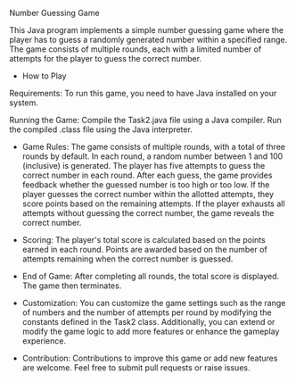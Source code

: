 Number Guessing Game

This Java program implements a simple number guessing game where the player has to guess a randomly generated number within a specified range. The game consists of multiple rounds, each with a limited number of attempts for the player to guess the correct number.

- How to Play

Requirements: To run this game, you need to have Java installed on your system.

Running the Game:
Compile the Task2.java file using a Java compiler.
Run the compiled .class file using the Java interpreter.

- Game Rules:
The game consists of multiple rounds, with a total of three rounds by default.
In each round, a random number between 1 and 100 (inclusive) is generated.
The player has five attempts to guess the correct number in each round.
After each guess, the game provides feedback whether the guessed number is too high or too low.
If the player guesses the correct number within the allotted attempts, they score points based on the remaining attempts.
If the player exhausts all attempts without guessing the correct number, the game reveals the correct number.

- Scoring:
The player's total score is calculated based on the points earned in each round.
Points are awarded based on the number of attempts remaining when the correct number is guessed.

- End of Game:
After completing all rounds, the total score is displayed.
The game then terminates.

- Customization:
You can customize the game settings such as the range of numbers and the number of attempts per round by modifying the constants defined in the Task2 class.
Additionally, you can extend or modify the game logic to add more features or enhance the gameplay experience.

- Contribution:
Contributions to improve this game or add new features are welcome. Feel free to submit pull requests or raise issues.
